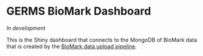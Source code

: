 # GERMS BioMark Dashboard

*In development*

This is the Shiny dashboard that connects to the MongoDB of BioMark data that is created by the [BioMark data upload pipeline](https://github.com/pommevilla/biomark-mongodb-uploader).
